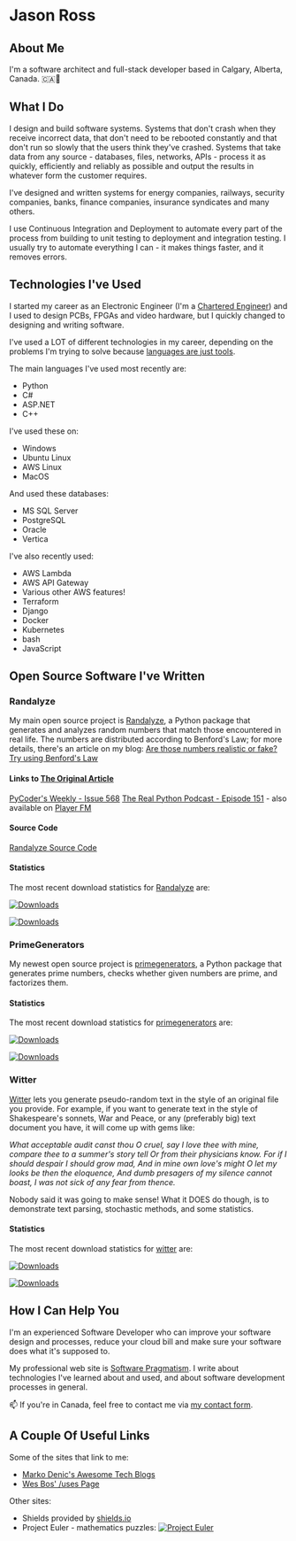 # Jason Ross

<!--
**big-jr/big-jr** is a ✨ _special_ ✨ repository because its `README.md` (this file) appears on your GitHub profile.

Here are some ideas to get you started:

- 🔭 I’m currently working on ...
- 🌱 I’m currently learning ...
- 👯 I’m looking to collaborate on ...
- 🤔 I’m looking for help with ...
- 💬 Ask me about ...
- 📫 How to reach me: ...
- 😄 Pronouns: ...
- ⚡ Fun fact: ...
-->

## About Me

I'm a software architect and full-stack developer based in Calgary, Alberta, Canada. 🇨🇦🏴󠁣󠁡󠁡󠁢󠁿

## What I Do

I design and build software systems. Systems that don't crash when they receive incorrect data, that don't need to be rebooted constantly and that don't run so slowly that the users think they've crashed. Systems that take data from any source - databases, files, networks, APIs - process it as quickly, efficiently and reliably as possible and output the results in whatever form the customer requires.

I've designed and written systems for energy companies, railways, security companies, banks, finance companies, insurance syndicates and many others.

I use Continuous Integration and Deployment to automate every part of the process from building to unit testing to deployment and integration testing. I usually try to automate everything I can - it makes things faster, and it removes errors.

## Technologies I've Used

I started my career as an Electronic Engineer (I'm a [Chartered Engineer](https://www.engc.org.uk/ceng)) and I used to design PCBs, FPGAs and video hardware, but I quickly changed to designing and writing software.

I've used a LOT of different technologies in my career, depending on the problems I'm trying to solve because [languages are just tools](https://www.softwarepragmatism.com/programming-languages-they-re-just-a-bunch-of-tools).

The main languages I've used most recently are:

- Python
- C#
- ASP.NET
- C++

I've used these on:

- Windows
- Ubuntu Linux
- AWS Linux
- MacOS

And used these databases:

- MS SQL Server
- PostgreSQL
- Oracle
- Vertica

I've also recently used:

- AWS Lambda
- AWS API Gateway
- Various other AWS features!
- Terraform
- Django
- Docker
- Kubernetes
- bash
- JavaScript

## Open Source Software I've Written

### Randalyze

My main open source project is [Randalyze](https://pypi.org/project/randalyze/), a Python package that generates and analyzes random numbers that match those encountered in real life. The numbers are distributed according to Benford's Law; for more details, there's an article on my blog: [Are those numbers realistic or fake? Try using Benford's Law](https://www.softwarepragmatism.com/benfords-law)

#### Links to [The Original Article](https://www.softwarepragmatism.com/benfords-law)

[PyCoder's Weekly - Issue 568](https://pycoders.com/issues/568)
[The Real Python Podcast - Episode 151](https://realpython.com/podcasts/rpp/151/) - also available on [Player FM](https://player.fm/series/the-real-python-podcast/evaluating-python-packages-celebrating-20-years-of-pycon-us)

#### Source Code

[Randalyze Source Code](https://gitlab.com/big-jr/randalyze)

#### Statistics

The most recent download statistics for [Randalyze](https://pypi.org/project/randalyze/) are:

[![Downloads](https://pepy.tech/badge/randalyze)](https://pepy.tech/project/randalyze)

[![Downloads](https://pepy.tech/badge/randalyze/week)](https://pepy.tech/project/randalyze)

### PrimeGenerators

My newest open source project is [primegenerators](https://pypi.org/project/primegenerators/), a Python package that generates prime numbers, checks whether given numbers are prime, and factorizes them.

#### Statistics

The most recent download statistics for [primegenerators](https://pypi.org/project/primegenerators/) are:

[![Downloads](https://pepy.tech/badge/primegenerators)](https://pepy.tech/project/primegenerators)

[![Downloads](https://pepy.tech/badge/primegenerators/week)](https://pepy.tech/project/primegenerators)

### Witter

[Witter](https://pypi.org/project/witter/) lets you generate pseudo-random text in the style of an original file you provide. For example, if you want to generate text in the style of Shakespeare's sonnets, War and Peace, or any (preferably big) text document you have, it will come up with gems like:

*What acceptable audit canst thou O cruel, say I love thee with mine, compare thee to a summer's story tell Or from their physicians know. For if I should despair I should grow mad, And in mine own love's might O let my looks be then the eloquence, And dumb presagers of my silence cannot boast, I was not sick of any fear from thence.*

Nobody said it was going to make sense! What it DOES do though, is to demonstrate text parsing, stochastic methods, and some statistics.

#### Statistics

The most recent download statistics for [witter](https://pypi.org/project/witter/) are:

[![Downloads](https://pepy.tech/badge/witter)](https://pepy.tech/project/witter)

[![Downloads](https://pepy.tech/badge/witter/week)](https://pepy.tech/project/witter)

## How I Can Help You

I'm an experienced Software Developer who can improve your software design and processes, reduce your cloud bill and make sure your software does what it's supposed to.

My professional web site is [Software Pragmatism](https://www.softwarepragmatism.com/). I write about technologies I've learned about and used, and about software development processes in general.

📫 If you're in Canada, feel free to contact me via [my contact form](https://www.softwarepragmatism.com/contact-jason).

## A Couple Of Useful Links

Some of the sites that link to me:

- [Marko Denic's Awesome Tech Blogs](https://tech-blogs.dev/)
- [Wes Bos' /uses Page](https://uses.tech/)

Other sites:

- Shields provided by [shields.io](https://shields.io/)
- Project Euler - mathematics puzzles: [![Project Euler](https://projecteuler.net/profile/JasonR.png)](https://projecteuler.net)
